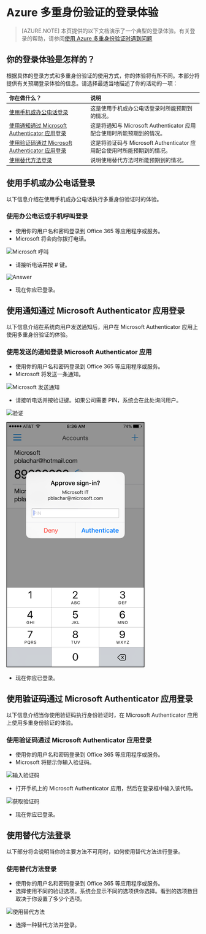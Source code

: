 <properties 
	pageTitle="使用 Azure 多重身份验证时的 Azure MFA 登录体验" 
	description="本页将会提供有关可在哪个位置查看 Azure MFA 支持的各种登录方法的指导。"
	keywords="用户身份验证, 登录体验, 使用手机登录, 使用办公电话登录" 
	services="multi-factor-authentication" 
	documentationCenter="" 
	authors="billmath" 
	manager="stevenpo" 
	editor="curtland"/>

<tags
	ms.service="multi-factor-authentication"
	ms.workload="identity"
	ms.tgt_pltfrm="na"
	ms.devlang="na"
	ms.topic="article"
	ms.date="08/22/2016"
	wacn.date="11/28/2016"
	ms.author="kgremban"/>  


# Azure 多重身份验证的登录体验
> [AZURE.NOTE]  本页提供的以下文档演示了一个典型的登录体验。有关登录的帮助，请参阅[使用 Azure 多重身份验证时遇到问题](/documentation/articles/multi-factor-authentication-end-user-manage-settings/)



## 你的登录体验是怎样的？
根据具体的登录方式和多重身份验证的使用方式，你的体验将有所不同。本部分将提供有关预期登录体验的信息。请选择最适当地描述了你的活动的一项：


你在做什么？|说明
:------------- | :------------- | 
[使用手机或办公电话登录](#signing-in-with-mobile-or-office-phone) | 这是使用手机或办公电话登录时所能预期到的情况。
[使用通知通过 Microsoft Authenticator 应用登录](#signing-in-with-the-microsoft-authenticator-app-using-notification) | 这是将通知与 Microsoft Authenticator 应用配合使用时所能预期到的情况。
[使用验证码通过 Microsoft Authenticator 应用登录](#signing-in-with-the-microsoft-authenticator-app-using-verification-code)|这是将验证码与 Microsoft Authenticator 应用配合使用时所能预期到的情况。
[使用替代方法登录](#signing-in-with-an-alternate-method)|说明使用替代方法时所能预期到的情况。

<a name="signing-in-with-mobile-or-office-phone"></a>
## 使用手机或办公电话登录

以下信息介绍在使用手机或办公电话执行多重身份验证时的体验。

### 使用办公电话或手机呼叫登录

- 使用你的用户名和密码登录到 Office 365 等应用程序或服务。
- Microsoft 将会向你拨打电话。

![Microsoft 呼叫](./media/multi-factor-authentication-end-user-signin-phone/call.png)

- 请接听电话并按 # 键。

![Answer](./media/multi-factor-authentication-end-user-signin-phone/phone.png)

- 现在你应已登录。</li>

<a name="signing-in-with-the-microsoft-authenticator-app-using-notification"></a>
## 使用通知通过 Microsoft Authenticator 应用登录

以下信息介绍在系统向用户发送通知后，用户在 Microsoft Authenticator 应用上使用多重身份验证的体验。

### 使用发送的通知登录 Microsoft Authenticator 应用

- 使用你的用户名和密码登录到 Office 365 等应用程序或服务。
- Microsoft 将发送一条通知。

![Microsoft 发送通知](./media/multi-factor-authentication-end-user-signin-app-notify/notify.png)


- 请接听电话并按验证键。如果公司需要 PIN，系统会在此处询问用户。

![验证](./media/multi-factor-authentication-end-user-signin-app-notify/phone.png)  


![设置](./media/multi-factor-authentication-end-user-first-time-mobile-app/scan3.png)  


- 现在你应已登录。

<a name="signing-in-with-the-microsoft-authenticator-app-using-verification-code"></a>
## 使用验证码通过 Microsoft Authenticator 应用登录

以下信息介绍当你使用验证码执行身份验证时，在 Microsoft Authenticator 应用上使用多重身份验证的体验。

### 使用验证码通过 Microsoft Authenticator 应用登录

- 使用你的用户名和密码登录到 Office 365 等应用程序或服务。
- Microsoft 将提示你输入验证码。

![输入验证码](./media/multi-factor-authentication-end-user-signin-app-verify/verify.png)  


- 打开手机上的 Microsoft Authenticator 应用，然后在登录框中输入该代码。

![获取验证码](./media/multi-factor-authentication-end-user-signin-app-verify/phone.png)  




- 现在你应已登录。

<a name="signing-in-with-an-alternate-method"></a>
## 使用替代方法登录


以下部分将会说明当你的主要方法不可用时，如何使用替代方法进行登录。

### 使用替代方法登录

- 使用你的用户名和密码登录到 Office 365 等应用程序或服务。
- 选择使用不同的验证选项。系统会显示不同的选项供你选择。看到的选项数目取决于你设置了多少个选项。

![使用替代方法](./media/multi-factor-authentication-end-user-signin-alt/alt.png)

- 选择一种替代方法并登录。

 

<!---HONumber=Mooncake_1010_2016-->

